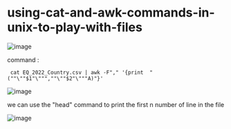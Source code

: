 # using-cat-and-awk-commands-in-unix-to-play-with-files


![image](https://user-images.githubusercontent.com/124582454/218749243-18f5a5f0-852a-490a-907e-6448ea344f38.png)

command :
```
 cat EQ_2022_Country.csv | awk -F"," '{print  "(""\""$1"\""",""\""$2"\"""A)"}'
 ```

![image](https://user-images.githubusercontent.com/124582454/218750307-ec8d30fd-7f43-4d62-b65f-a10aed7638a7.png)

we can use the "head" command to print the first n number of line in the file


![image](https://user-images.githubusercontent.com/124582454/218750944-9dd8a121-3a82-4204-8787-04520436f54d.png)
